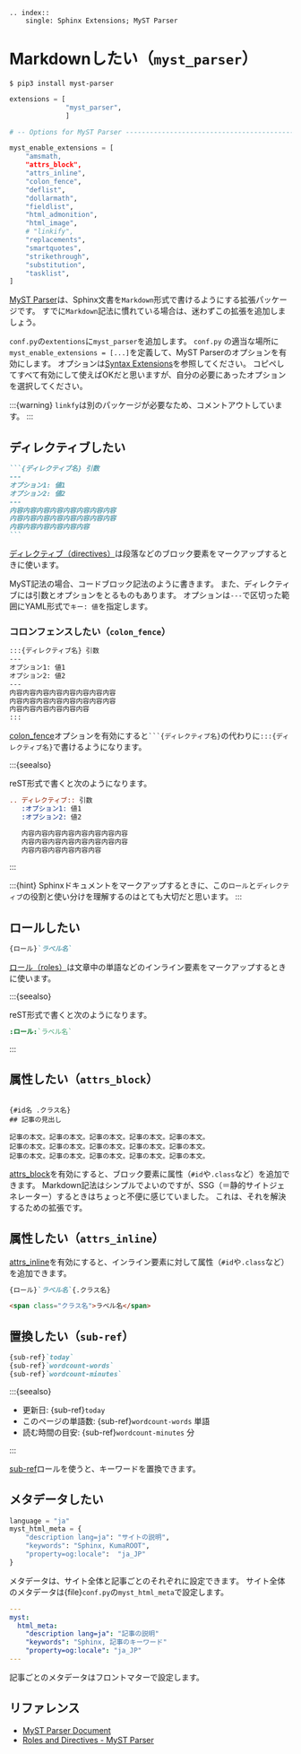 ```{eval-rst}
.. index::
    single: Sphinx Extensions; MyST Parser
```

# Markdownしたい（``myst_parser``）

```console
$ pip3 install myst-parser
```

```python
extensions = [
              "myst_parser",
              ]

# -- Options for MyST Parser -------------------------------------------------

myst_enable_extensions = [
    "amsmath,
    "attrs_block",
    "attrs_inline",
    "colon_fence",
    "deflist",
    "dollarmath",
    "fieldlist",
    "html_admonition",
    "html_image",
    # "linkify",
    "replacements",
    "smartquotes",
    "strikethrough",
    "substitution",
    "tasklist",
]
```

[MyST Parser](https://myst-parser.readthedocs.io/en/latest/)は、Sphinx文書を``Markdown``形式で書けるようにする拡張パッケージです。
すでに``Markdown``記法に慣れている場合は、迷わずこの拡張を追加しましょう。

``conf.py``の``extentions``に``myst_parser``を追加します。
``conf.py`` の適当な場所に``myst_enable_extensions = [...]``を定義して、MyST Parserのオプションを有効にします。
オプションは[Syntax Extensions](https://myst-parser.readthedocs.io/en/latest/syntax/optional.html)を参照してください。
コピペしてすべて有効にして使えばOKだと思いますが、自分の必要にあったオプションを選択してください。

:::{warning}
``linkfy``は別のパッケージが必要なため、コメントアウトしています。
:::

## ディレクティブしたい

````md
```{ディレクティブ名} 引数
---
オプション1: 値1
オプション2: 値2
---
内容内容内容内容内容内容内容内容
内容内容内容内容内容内容内容内容
内容内容内容内容内容内容
```
````

[ディレクティブ（directives）](https://myst-parser.readthedocs.io/en/latest/syntax/roles-and-directives.html#directives-a-block-level-extension-point)は段落などのブロック要素をマークアップするときに使います。

MyST記法の場合、コードブロック記法のように書きます。
また、ディレクティブには引数とオプションをとるものもあります。
オプションは``---``で区切った範囲にYAML形式で``キー: 値``を指定します。

### コロンフェンスしたい（``colon_fence``）

````md
:::{ディレクティブ名} 引数
---
オプション1: 値1
オプション2: 値2
---
内容内容内容内容内容内容内容内容
内容内容内容内容内容内容内容内容
内容内容内容内容内容内容
:::
````

[colon_fence](https://myst-parser.readthedocs.io/en/latest/syntax/optional.html#code-fences-using-colons)オプションを有効にすると`` ```{ディレクティブ名} ``の代わりに``:::{ディレクティブ名}``で書けるようになります。


:::{seealso}

reST形式で書くと次のようになります。

```rst
.. ディレクティブ:: 引数
   :オプション1: 値1
   :オプション2: 値2

   内容内容内容内容内容内容内容内容
   内容内容内容内容内容内容内容内容
   内容内容内容内容内容内容
```

:::

:::{hint}
Sphinxドキュメントをマークアップするときに、この``ロール``と``ディレクティブ``の役割と使い分けを理解するのはとても大切だと思います。
:::

## ロールしたい

```md
{ロール}`ラベル名`
```

[ロール（roles）](https://myst-parser.readthedocs.io/en/latest/syntax/roles-and-directives.html#roles-an-in-line-extension-point)は文章中の単語などのインライン要素をマークアップするときに使います。

:::{seealso}

reST形式で書くと次のようになります。

```rst
:ロール:`ラベル名`
```

:::

## 属性したい（``attrs_block``）

```{code-block} md

{#id名 .クラス名}
## 記事の見出し

記事の本文。記事の本文。記事の本文。記事の本文。記事の本文。
記事の本文。記事の本文。記事の本文。記事の本文。記事の本文。
記事の本文。記事の本文。記事の本文。記事の本文。記事の本文。

```

[attrs_block](https://myst-parser.readthedocs.io/en/latest/syntax/optional.html#block-attributes)を有効にすると、ブロック要素に属性（``#id``や``.class``など）を追加できます。
Markdown記法はシンプルでよいのですが、SSG（＝静的サイトジェネレーター）するときはちょっと不便に感じていました。
これは、それを解決するための拡張です。

## 属性したい（``attrs_inline``）

[attrs_inline](https://myst-parser.readthedocs.io/en/latest/syntax/optional.html#inline-attributes)を有効にすると、インライン要素に対して属性（``#id``や``.class``など）を追加できます。

```md
{ロール}`ラベル名`{.クラス名}
```

```html
<span class="クラス名">ラベル名</span>
```

## 置換したい（``sub-ref``）

```md
{sub-ref}`today`
{sub-ref}`wordcount-words`
{sub-ref}`wordcount-minutes`
```

:::{seealso}

- 更新日: {sub-ref}`today`
- このページの単語数: {sub-ref}`wordcount-words` 単語
- 読む時間の目安: {sub-ref}`wordcount-minutes` 分

:::

[sub-ref](https://myst-parser.readthedocs.io/en/latest/syntax/roles-and-directives.html#insert-the-date-and-reading-time)ロールを使うと、キーワードを置換できます。

## メタデータしたい

```python
language = "ja"
myst_html_meta = {
    "description lang=ja": "サイトの説明",
    "keywords": "Sphinx, KumaROOT",
    "property=og:locale":  "ja_JP"
}
```

メタデータは、サイト全体と記事ごとのそれぞれに設定できます。
サイト全体のメタデータは{file}`conf.py`の``myst_html_meta``で設定します。

```yaml
---
myst:
  html_meta:
    "description lang=ja": "記事の説明"
    "keywords": "Sphinx, 記事のキーワード"
    "property=og:locale": "ja_JP"
---
```

記事ごとのメタデータはフロントマターで設定します。

## リファレンス

- [MyST Parser Document](https://myst-parser.readthedocs.io/en/latest/index.html)
- [Roles and Directives - MyST Parser](https://myst-parser.readthedocs.io/en/latest/syntax/roles-and-directives.html)

